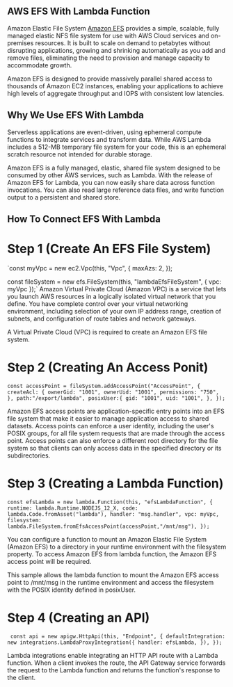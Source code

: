 ## AWS EFS With Lambda Function

Amazon Elastic File System [Amazon EFS](https://aws.amazon.com/efs/) provides a simple, scalable, fully managed elastic NFS file system for use with AWS Cloud services and on-premises resources. It is built to scale on demand to petabytes without disrupting applications, growing and shrinking automatically as you add and remove files, eliminating the need to provision and manage capacity to accommodate growth.

Amazon EFS is designed to provide massively parallel shared access to thousands of Amazon EC2 instances, enabling your applications to achieve high levels of aggregate throughput and IOPS with consistent low latencies.

## Why We Use EFS With Lambda

Serverless applications are event-driven, using ephemeral compute functions to integrate services and transform data. While AWS Lambda includes a 512-MB temporary file system for your code, this is an ephemeral scratch resource not intended for durable storage.

Amazon EFS is a fully managed, elastic, shared file system designed to be consumed by other AWS services, such as Lambda. With the release of Amazon EFS for Lambda, you can now easily share data across function invocations. You can also read large reference data files, and write function output to a persistent and shared store.

## How To Connect EFS With Lambda

# Step 1 (Create An EFS File System)

`const myVpc = new ec2.Vpc(this, "Vpc", {
maxAzs: 2,
});

const fileSystem = new efs.FileSystem(this, "lambdaEfsFileSystem", {
vpc: myVpc
});`
Amazon Virtual Private Cloud (Amazon VPC) is a service that lets you launch AWS resources in a logically isolated virtual network that you define. You have complete control over your virtual networking environment, including selection of your own IP address range, creation of subnets, and configuration of route tables and network gateways.

A Virtual Private Cloud (VPC) is required to create an Amazon EFS file system.

# Step 2 (Creating An Access Ponit)

`const accessPoint = fileSystem.addAccessPoint("AccessPoint", { createAcl: { ownerGid: "1001", ownerUid: "1001", permissions: "750", }, path:"/export/lambda", posixUser:{ gid: "1001", uid: "1001", }, });`

Amazon EFS access points are application-specific entry points into an EFS file system that make it easier to manage application access to shared datasets. Access points can enforce a user identity, including the user's POSIX groups, for all file system requests that are made through the access point. Access points can also enforce a different root directory for the file system so that clients can only access data in the specified directory or its subdirectories.

# Step 3 (Creating a Lambda Function)

`const efsLambda = new lambda.Function(this, "efsLambdaFunction", { runtime: lambda.Runtime.NODEJS_12_X, code: lambda.Code.fromAsset("lambda"), handler: "msg.handler", vpc: myVpc, filesystem: lambda.FileSystem.fromEfsAccessPoint(accessPoint,"/mnt/msg"), });`

You can configure a function to mount an Amazon Elastic File System (Amazon EFS) to a directory in your runtime environment with the filesystem property. To access Amazon EFS from lambda function, the Amazon EFS access point will be required.

This sample allows the lambda function to mount the Amazon EFS access point to /mnt/msg in the runtime environment and access the filesystem with the POSIX identity defined in posixUser.

# Step 4 (Creating an API)

` const api = new apigw.HttpApi(this, "Endpoint", { defaultIntegration: new integrations.LambdaProxyIntegration({ handler: efsLambda, }), });`

Lambda integrations enable integrating an HTTP API route with a Lambda function. When a client invokes the route, the API Gateway service forwards the request to the Lambda function and returns the function's response to the client.

<!-- To connect an EFS file system with a Lambda function, you use an EFS access point, an application-specific entry point into an EFS file system that includes the operating system user and group to use when accessing the file system, file system permissions, and can limit access to a specific path in the file system. This helps keeping file system configuration decoupled from the application code.

You can access the same EFS file system from multiple functions, using the same or different access points. For example, using different EFS access points, each Lambda function can access different paths in a file system, or use different file system permissions. -->
